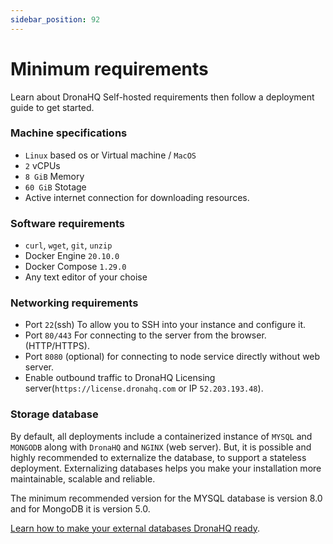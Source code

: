 ```yaml
---
sidebar_position: 92
---
```


# Minimum requirements

Learn about DronaHQ Self-hosted requirements then follow a deployment guide to get started.

### Machine specifications
- `Linux` based os or Virtual machine / `MacOS`
- `2` vCPUs
- `8 GiB` Memory
- `60 GiB` Stotage
- Active internet connection for downloading resources.

### Software requirements
- `curl`, `wget`, `git`, `unzip`
- Docker Engine `20.10.0`
- Docker Compose `1.29.0`
- Any text editor of your choise

### Networking requirements
- Port `22`(ssh) To allow you to SSH into your instance and configure it.
- Port `80/443` For connecting to the server from the browser. (HTTP/HTTPS).
- Port `8080` (optional) for connecting to node service directly without web server.
- Enable outbound traffic to DronaHQ Licensing server(`https://license.dronahq.com` or IP `52.203.193.48`).

### Storage database

By default, all deployments include a containerized instance of `MYSQL` and `MONGODB` along with `DronaHQ` and `NGINX` (web server). But, it is possible and highly recommended to externalize the database, to support a stateless deployment. Externalizing databases helps you make your installation more maintainable, scalable and reliable.

The minimum recommended version for the MYSQL database is version 8.0 and for MongoDB it is version 5.0.

[Learn how to make your external databases DronaHQ ready](./configure_external_databases.md).
